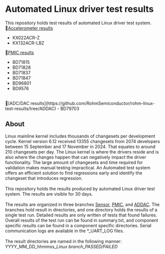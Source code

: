 # Automated Linux driver test results
This repository holds test results of automated Linux driver test system.
<br>
🔗[Accelerometer results](https://github.com/RohmSemiconductor/rohm-linux-test-results/tree/Sensor)
- KX022ACR-Z
- KX132ACR-LBZ

🔗[PMIC results](https://github.com/RohmSemiconductor/rohm-linux-test-results/tree/PMIC)
- BD71815
- BD71828
- BD71837
- BD71847
- BD96801
- BD9576

<br>
🔗[ADC/DAC results](https://github.com/RohmSemiconductor/rohm-linux-test-results/tree/ADDAC)
- BD79703

## About
Linux mainline kernel includes thousands of changesets per development cycle. Kernel version 6.12 received 13355 changesets from 
2074 developers between 15 September and 17 November in 2024. That equates to around 210 changesets per day. The Linux 
kernel is where the drivers reside and is also where the changes happen that can negatively impact the driver functionality. The large 
amount of changesets and time required for validation makes manual testing impractical. An Automated test system offers an efficient
solution to find regressions early and identify the changeset that introduces regression.
<br> <br>
This repository holds the results produced by automated Linux driver test system. The results are visible for 30 days.
<br> <br>
The results are organized in three branches [Sensor](https://github.com/RohmSemiconductor/rohm-linux-test-results/tree/Sensor), [PMIC](https://github.com/RohmSemiconductor/rohm-linux-test-results/tree/PMIC), and [ADDAC](https://github.com/RohmSemiconductor/rohm-linux-test-results/tree/ADDAC). The branches hold result in directories, and one directory holds the results of a single test run. Detailed results are only written of tests that found failures. Overall results of the test run can be found in summary.txt, and component specific results can be found in a component specific directories. Serial communication logs are available in the \*\_UART\_LOG files.
<br><br>
The result directories are named in the following manner:<br>
YYYY_MM_DD_hhmmss_*Linux branch*_*PASSED/FAILED* <br>
